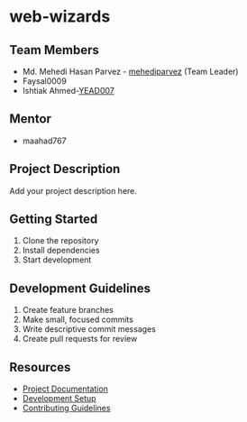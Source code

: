 # web-wizards

## Team Members
- Md. Mehedi Hasan Parvez -  [mehediparvez](URL "https://github.com/mehediparvez") (Team Leader)
- Faysal0009
- Ishtiak Ahmed-[YEAD007](URL "https://github.com/YEAD007") 

## Mentor
- maahad767

## Project Description
Add your project description here.

## Getting Started
1. Clone the repository
2. Install dependencies
3. Start development

## Development Guidelines
1. Create feature branches
2. Make small, focused commits
3. Write descriptive commit messages
4. Create pull requests for review

## Resources
- [Project Documentation](docs/)
- [Development Setup](docs/setup.md)
- [Contributing Guidelines](CONTRIBUTING.md)
